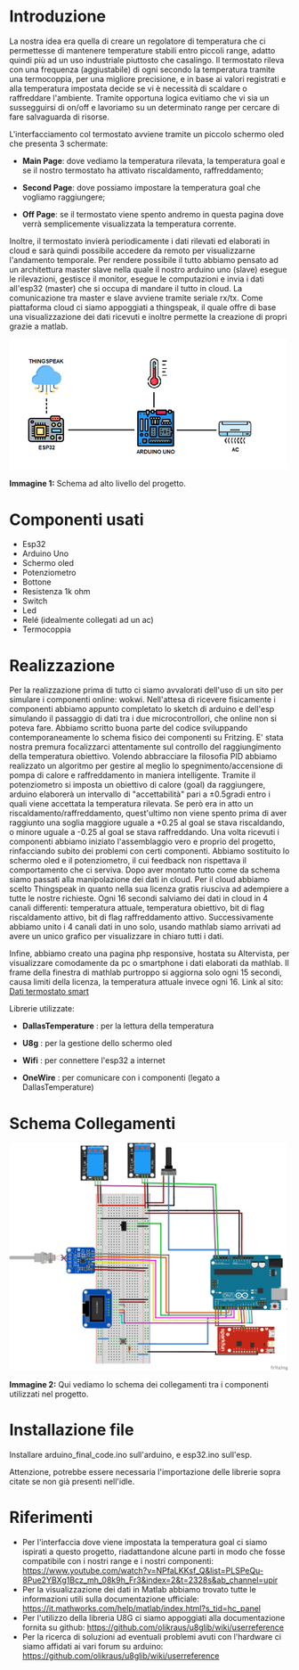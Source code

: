 # Introduzione

La nostra idea era quella di creare un regolatore di temperatura che ci
permettesse di mantenere temperature stabili entro piccoli range, adatto
quindi più ad un uso industriale piuttosto che casalingo. Il termostato
rileva con una frequenza (aggiustabile) di ogni secondo la temperatura
tramite una termocoppia, per una migliore precisione, e in base ai
valori registrati e alla temperatura impostata decide se vi è necessità
di scaldare o raffreddare l'ambiente. Tramite opportuna logica evitiamo
che vi sia un sussegguirsi di on/off e lavoriamo su un determinato range
per cercare di fare salvaguarda di risorse.

L'interfacciamento col termostato avviene tramite un piccolo schermo
oled che presenta 3 schermate:

-   **Main Page**: dove vediamo la temperatura rilevata, la temperatura
    goal e se il nostro termostato ha attivato riscaldamento,
    raffreddamento;

-   **Second Page**: dove possiamo impostare la temperatura goal che
    vogliamo raggiungere;

-   **Off Page**: se il termostato viene spento andremo in questa pagina
    dove verrà semplicemente visualizzata la temperatura corrente.

Inoltre, il termostato invierà periodicamente i dati rilevati ed
elaborati in cloud e sarà quindi possibile accedere da remoto per
visualizzarne l'andamento temporale. Per rendere possibile il tutto
abbiamo pensato ad un architettura master slave nella quale il nostro
arduino uno (slave) esegue le rilevazioni, gestisce il monitor, esegue
le computazioni e invia i dati all'esp32 (master) che si occupa di
mandare il tutto in cloud. La comunicazione tra master e slave avviene
tramite seriale rx/tx. Come piattaforma cloud ci siamo 
appoggiati a thingspeak, il quale offre di base una visualizzazione dei
dati ricevuti e inoltre permette la creazione di propri grazie a matlab.

<img src="image/schema.png" width="500">


**Immagine 1:** Schema ad alto livello del progetto.


# Componenti usati
  -  Esp32
  - Arduino Uno    
  - Schermo oled    
  - Potenziometro   
  - Bottone         
  - Resistenza 1k ohm      
  - Switch          
  - Led             
  - Relé (idealmente collegati ad un ac)
  - Termocoppia     


# Realizzazione

Per la realizzazione prima di tutto ci siamo avvalorati dell'uso di un
sito per simulare i componenti online: wokwi. Nell'attesa di ricevere
fisicamente i componenti abbiamo appunto completato lo sketch di arduino
e dell'esp simulando il passaggio di dati tra i due microcontrollori,
che online non si poteva fare. Abbiamo scritto buona parte del codice
sviluppando contemporaneamente lo schema fisico dei componenti su
Fritzing. E' stata nostra premura focalizzarci attentamente sul
controllo del raggiungimento della temperatura obiettivo. Volendo
abbracciare la filosofia PID abbiamo realizzato un algoritmo per gestire
al meglio lo spegnimento/accensione di pompa di calore e raffreddamento
in maniera intelligente. Tramite il potenziometro si imposta un
obiettivo di calore (goal) da raggiungere, arduino elaborerà un
intervallo di "accettabilità" pari a ±0.5gradi entro i quali viene
accettata la temperatura rilevata. Se però era in atto un
riscaldamento/raffreddamento, quest'ultimo non viene spento prima di
aver raggiunto una soglia maggiore uguale a +0.25 al goal se stava
riscaldando, o minore uguale a -0.25 al goal se stava raffreddando. Una
volta ricevuti i componenti abbiamo iniziato l'assemblaggio vero e
proprio del progetto, rinfacciando subito dei problemi con certi
componenti. Abbiamo sostituito lo schermo oled e il potenziometro, il
cui feedback non rispettava il comportamento che ci serviva. Dopo aver
montato tutto come da schema siamo passati alla manipolazione dei dati
in cloud. Per il cloud abbiamo scelto Thingspeak in quanto nella sua
licenza gratis riusciva ad adempiere a tutte le nostre richieste. Ogni
16 secondi salviamo dei dati in cloud in 4 canali differenti:
temperatura attuale, temperatura obiettivo, bit di flag riscaldamento
attivo, bit di flag raffreddamento attivo. Successivamente abbiamo unito
i 4 canali dati in uno solo, usando mathlab siamo arrivati ad avere un
unico grafico per visualizzare in chiaro tutti i dati.

Infine, abbiamo creato una pagina php responsive, hostata su Altervista,
per visualizzare comodamente da pc o smartphone i dati elaborati da
mathlab. Il frame della finestra di mathlab purtroppo si aggiorna solo
ogni 15 secondi, causa limiti della licenza, la temperatura attuale
invece ogni 16. Link al sito:
<a href="http://checkitout.altervista.org/dati.php" target="_blank">Dati termostato smart</a>


Librerie utilizzate:

-   **DallasTemperature** : per la lettura della temperatura

-   **U8g** : per la gestione dello schermo oled

-   **Wifi** : per connettere l'esp32 a internet

-   **OneWire** : per comunicare con i componenti (legato a
    DallasTemperature)

# Schema Collegamenti 

<img src="image/fritz.png" width="500">


**Immagine 2:** Qui vediamo lo schema dei collegamenti tra i componenti
utilizzati nel progetto.


# Installazione file 

Installare arduino_final_code.ino sull'arduino, e esp32.ino sull'esp.

Attenzione, potrebbe essere necessaria l'importazione delle librerie sopra citate se non già presenti nell'idle.


# Riferimenti 

- Per l'interfaccia dove viene impostata la temperatura goal ci siamo
ispirati a questo progetto, riadattandone alcune parti in modo che fosse
compatibile con i nostri range e i nostri componenti:
<https://www.youtube.com/watch?v=NPfaLKKsf_Q&list=PLSPeQu-8Pue2YBXg1Bcz_mh_08k9h_Fr3&index=2&t=2328s&ab_channel=upir>
- Per la visualizzazione dei dati in Matlab abbiamo trovato tutte le
informazioni utili sulla documentazione ufficiale:
<https://it.mathworks.com/help/matlab/index.html?s_tid=hc_panel>
- Per l'utilizzo della libreria U8G ci siamo appoggiati alla documentazione
fornita su github:
[https://github.com/olikraus/u8glib/wiki/userreference ](https://github.com/olikraus/u8glib/wiki/userreference )
- Per la ricerca di soluzioni ad eventuali problemi avuti con l'hardware
ci siamo affidati ai vari forum su arduino:
[https://github.com/olikraus/u8glib/wiki/userreference ](https://github.com/olikraus/u8glib/wiki/userreference )
